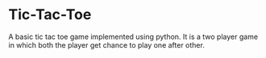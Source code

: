# Tic-Tac-Toe
A basic tic tac toe game implemented using python. It is a two player game in which both the player get chance to play one after other.

